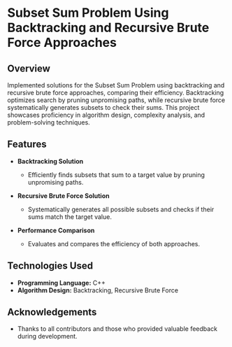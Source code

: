 # Subset Sum Problem Using Backtracking and Recursive Brute Force Approaches

## Overview

Implemented solutions for the Subset Sum Problem using backtracking and recursive brute force approaches, comparing their efficiency. Backtracking optimizes search by pruning unpromising paths, while recursive brute force systematically generates subsets to check their sums. This project showcases proficiency in algorithm design, complexity analysis, and problem-solving techniques.

## Features

- **Backtracking Solution**
  - Efficiently finds subsets that sum to a target value by pruning unpromising paths.
  
- **Recursive Brute Force Solution**
  - Systematically generates all possible subsets and checks if their sums match the target value.
  
- **Performance Comparison**
  - Evaluates and compares the efficiency of both approaches.

## Technologies Used

- **Programming Language:** C++
- **Algorithm Design:** Backtracking, Recursive Brute Force

## Acknowledgements

- Thanks to all contributors and those who provided valuable feedback during development.
